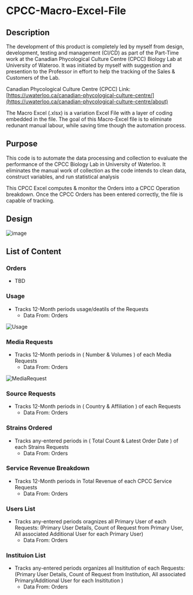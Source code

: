 # CPCC-Macro-Excel-File

## Description
The development of this product is completely led by myself from design, development, testing and management (CI/CD) as part of the Part-Time work at the Canadian Phycological Culture Centre (CPCC) Biology Lab at University of Wateroo. 
It was initiated by myself with suggestion and presention to the Professor in effort to help the tracking of the Sales & Customers of the Lab. 

Canadian Phycological Culture Centre (CPCC) Link: [https://uwaterloo.ca/canadian-phycological-culture-centre/](https://uwaterloo.ca/canadian-phycological-culture-centre/about)

The Macro Excel (.xlsx) is a variation Excel File with a layer of coding embedded in the file. 
The goal of this Macro-Excel file is to eliminate redunant manual labour, while saving time though the automation process. 

## Purpose
This code is to automate the data processing and collection to evaluate the performance of the CPCC Biology Lab in University of Waterloo. 
It eliminates the manual work of collection as the code intends to clean data, construct variables, and run statistical analysis

This CPCC Excel computes & monitor the Orders into a CPCC Operation breakdown. Once the CPCC Orders has been entered correctly, the file is capable of tracking. 

## Design
![image](https://github.com/andykimstar/CPCC-Excel-Automation-Tool/assets/113536228/d2acc607-bdfe-4422-ac5c-c38f5962a732)


## List of Content

### Orders
* TBD

### Usage
* Tracks 12-Month periods usage/deatils of the Requests
  - Data From: Orders

![Usage](https://github.com/user-attachments/assets/47da791a-a315-4bd2-9473-6d002aaaf1cb)

### Media Requests
* Tracks 12-Month periods in ( Number & Volumes ) of each Media Requests
  - Data From: Orders

![MediaRequest](https://github.com/user-attachments/assets/e832f8a1-ec0a-4ae3-baef-67223b8994bf)


 
### Source Requests
* Tracks 12-Month periods in ( Country & Affiliation ) of each Requests
  - Data From: Orders
    
### Strains Ordered
* Tracks any-entered periods in ( Total Count & Latest Order Date ) of each Strains Requests
  - Data From: Orders
    
### Service Revenue Breakdown
* Tracks 12-Month periods in Total Revenue of each CPCC Service Requests
  - Data From: Orders
    
### Users List
* Tracks any-entered periods oragnizes all Primary User of each Requests: (Primary User Details, Count of Request from Primary User, All associated Additional User for each Primary User)
  - Data From: Orders
    
### Instituion List
* Tracks any-entered periods organizes all Insititution of each Requests: (Primary User Details, Count of Request from Institution, All associated Primary/Additional User for each Insititution )
  - Data From: Orders
    


